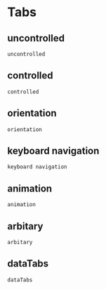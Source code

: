 # Tabs

## uncontrolled

<code src="./uncontrolled.tsx">uncontrolled</code>

## controlled

<code src="./controlled.tsx">controlled</code>

## orientation

<code src="./orientation.tsx">orientation</code>

## keyboard navigation

<code src="./keyboardNavigation.tsx">keyboard navigation</code>

## animation

<code src="./animation.tsx">animation</code>

## arbitary

<code src="./arbitary.tsx">arbitary</code>

## dataTabs

<code src="./dataTabs.tsx">dataTabs</code>
